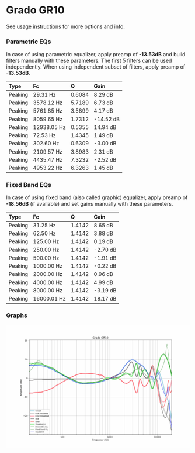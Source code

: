 # Grado GR10
See [usage instructions](https://github.com/jaakkopasanen/AutoEq#usage) for more options and info.

### Parametric EQs
In case of using parametric equalizer, apply preamp of **-13.53dB** and build filters manually
with these parameters. The first 5 filters can be used independently.
When using independent subset of filters, apply preamp of **-13.53dB**.

| Type    | Fc          |      Q | Gain      |
|:--------|:------------|:-------|:----------|
| Peaking | 29.31 Hz    | 0.6084 | 8.29 dB   |
| Peaking | 3578.12 Hz  | 5.7189 | 6.73 dB   |
| Peaking | 5761.85 Hz  | 3.5899 | 4.17 dB   |
| Peaking | 8059.65 Hz  | 1.7312 | -14.52 dB |
| Peaking | 12938.05 Hz | 0.5355 | 14.94 dB  |
| Peaking | 72.53 Hz    | 1.4345 | 1.49 dB   |
| Peaking | 302.60 Hz   | 0.6309 | -3.00 dB  |
| Peaking | 2109.57 Hz  | 3.8983 | 2.31 dB   |
| Peaking | 4435.47 Hz  | 7.3232 | -2.52 dB  |
| Peaking | 4953.22 Hz  | 6.3263 | 1.45 dB   |

### Fixed Band EQs
In case of using fixed band (also called graphic) equalizer, apply preamp of **-18.56dB**
(if available) and set gains manually with these parameters.

| Type    | Fc          |      Q | Gain     |
|:--------|:------------|:-------|:---------|
| Peaking | 31.25 Hz    | 1.4142 | 8.65 dB  |
| Peaking | 62.50 Hz    | 1.4142 | 3.88 dB  |
| Peaking | 125.00 Hz   | 1.4142 | 0.19 dB  |
| Peaking | 250.00 Hz   | 1.4142 | -2.70 dB |
| Peaking | 500.00 Hz   | 1.4142 | -1.91 dB |
| Peaking | 1000.00 Hz  | 1.4142 | -0.22 dB |
| Peaking | 2000.00 Hz  | 1.4142 | 0.96 dB  |
| Peaking | 4000.00 Hz  | 1.4142 | 4.99 dB  |
| Peaking | 8000.00 Hz  | 1.4142 | -3.19 dB |
| Peaking | 16000.01 Hz | 1.4142 | 18.17 dB |

### Graphs
![](./Grado%20GR10.png)